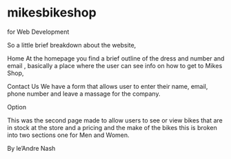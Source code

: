 # mikesbikeshop
for Web Development

So a little brief breakdown about the website, 

Home
At the homepage you find a brief outline of the dress and number and email , basically a place where the user can see info on how to get to Mikes Shop,

Contact Us
We have a form that allows user to enter their name, email, phone number and leave a massage for the company.

Option

This was the second page made to allow users to see or view bikes that are in stock at the store and a pricing and the make of the bikes this is broken into two sections one for Men and Women.


By le’Andre Nash 
